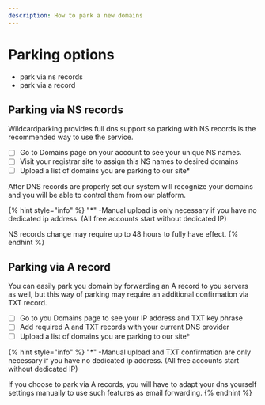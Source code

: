 ```yaml
---
description: How to park a new domains
---
```


# Parking options

* park via ns records
* park via a record

## Parking via NS records

Wildcardparking provides full dns support so parking with NS records is the recommended way to use the service. 

* [ ] Go to Domains page on your account to see your unique NS names.
* [ ] Visit your registrar site to assign this NS names to desired domains
* [ ] Upload a list of domains you are parking to our site\*

After DNS records are properly set our system will recognize your domains and you will be able to control them from our platform.

{% hint style="info" %}
"\*" -Manual upload is only necessary if you have no dedicated ip address. \(All free accounts start without dedicated IP\)

NS records change may require up to 48 hours to fully have effect.
{% endhint %}

## Parking via A record

You can easily park you domain by forwarding an A record to you servers as well, but this way of parking may require an additional confirmation via TXT record.

* [ ] Go to you Domains page to see your IP address and TXT key phrase 
* [ ] Add required A and TXT records with your current DNS provider
* [ ] Upload a list of domains you are parking to our site\*

{% hint style="info" %}
"\*" -Manual upload and TXT confirmation are only necessary if you have no dedicated ip address. \(All free accounts start without dedicated IP\)

If you choose to park via A records, you will have to adapt your dns yourself settings manually to use such features as email forwarding.
{% endhint %}


